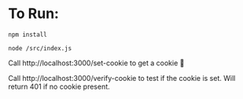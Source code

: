 # To Run:

`npm install`

`node /src/index.js`

Call http://localhost:3000/set-cookie to get a cookie 🍪 

Call http://localhost:3000/verify-cookie to test if the cookie is set. Will return 401 if no cookie present.